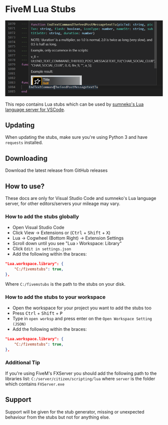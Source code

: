 # FiveM Lua Stubs
![](.github/banner.png)

This repo contains Lua stubs which can be used by [sumneko's Lua language server for VSCode](https://marketplace.visualstudio.com/items?itemName=sumneko.lua).

## Updating
When updating the stubs, make sure you're using Python 3 and have `requests` installed.

## Downloading
Download the latest release from GitHub releases

## How to use?
These docs are only for Visual Studio Code and sumneko's Lua language server, for other editors/servers your mileage may vary.

### How to add the stubs globally
- Open Visual Studio Code
- Click View -> Extensions or (<kbd>Ctrl</kbd> + <kbd>Shift</kbd> + <kbd>X</kbd>)
- Lua -> Cogwheel (Bottom Right) -> Extension Settings
- Scroll down until you see "Lua › Workspace: Library"
- Click `Edit in settings.json`
- Add the following within the braces:
```json
"Lua.workspace.library": {
    "C:/fivemstubs": true,
},
```
Where `C:/fivemstubs` is the path to the stubs on your disk.

### How to add the stubs to your workspace
- Open the workspace for your project you want to add the stubs too
- Press <kbd>Ctrl</kbd> + <kbd>Shift</kbd> + <kbd>P</kbd>
- Type in `open worksp` and press enter on the `Open Workspace Setting (JSON)`
- Add the following within the braces:
```json
"Lua.workspace.library": {
    "C:/fivemstubs": true,
},
```

### Additional Tip
If you're using FiveM's FXServer you should add the following path to the libraries list: `C:/server/citizen/scripting/lua` where `server` is the folder which contains `FXServer.exe`

## Support
Support will be given for the stub generator, missing or unexpected behaviour from the stubs but not for anything else.